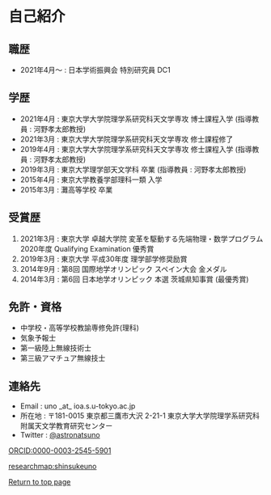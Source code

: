 # 自己紹介
## 職歴
- 2021年4月〜 : 日本学術振興会 特別研究員 DC1

## 学歴
- 2021年4月 : 東京大学大学院理学系研究科天文学専攻 博士課程入学 (指導教員 : 河野孝太郎教授)
- 2021年3月 : 東京大学大学院理学系研究科天文学専攻 修士課程修了
- 2019年4月 : 東京大学大学院理学系研究科天文学専攻 修士課程入学 (指導教員 : 河野孝太郎教授)
- 2019年3月 : 東京大学理学部天文学科 卒業 (指導教員 : 河野孝太郎教授)
- 2015年4月 : 東京大学教養学部理科一類 入学
- 2015年3月 : 灘高等学校 卒業

## 受賞歴
1. 2021年3月 : 東京大学 卓越大学院 変革を駆動する先端物理・数学プログラム 2020年度 Qualifying Examination 優秀賞
2. 2019年3月 : 東京大学 平成30年度 理学部学修奨励賞
3. 2014年9月 : 第8回 国際地学オリンピック スペイン大会 金メダル
4. 2014年3月 : 第6回 日本地学オリンピック 本選 茨城県知事賞 (最優秀賞)

## 免許・資格
- 中学校・高等学校教諭専修免許(理科)
- 気象予報士
- 第一級陸上無線技術士
- 第三級アマチュア無線技士

## 連絡先
- Email : uno \_at\_ ioa.s.u-tokyo.ac.jp
- 所在地 : 〒181-0015 東京都三鷹市大沢 2-21-1 東京大学大学院理学系研究科附属天文学教育研究センター
- Twitter : <a href="https://twitter.com/astronatsuno" target="_block">@astronatsuno</a>

<a href="https://orcid.org/0000-0003-2545-5901" target="_blank">ORCID:0000-0003-2545-5901</a>

<a href="https://researchmap.jp/shinsukeuno" target="_blank">researchmap:shinsukeuno</a>

[Return to top page](https://shinsukeuno.github.io)
